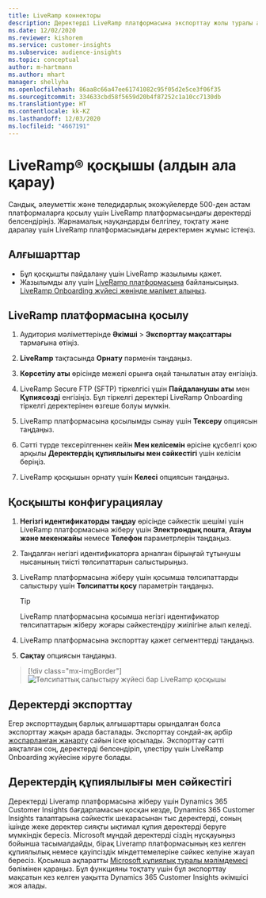 ```yaml
---
title: LiveRamp коннекторы
description: Деректерді LiveRamp платформасына экспорттау жолы туралы ақпарат.
ms.date: 12/02/2020
ms.reviewer: kishorem
ms.service: customer-insights
ms.subservice: audience-insights
ms.topic: conceptual
author: m-hartmann
ms.author: mhart
manager: shellyha
ms.openlocfilehash: 86aa8c66a47ee61741082c95f05d2e5ce3f06f35
ms.sourcegitcommit: 334633cbd58f5659d20b4f87252c1a10cc7130db
ms.translationtype: HT
ms.contentlocale: kk-KZ
ms.lasthandoff: 12/03/2020
ms.locfileid: "4667191"
---
```

# <a name="liverampreg-connector-preview"></a>LiveRamp&reg; қосқышы (алдын ала қарау)

Сандық, әлеуметтік және теледидарлық экожүйелерде 500-ден астам платформаларға қосылу үшін LiveRamp платформасындағы деректерді белсендіріңіз. Жарнамалық науқандарды белгілеу, тоқтату және даралау үшін LiveRamp платформасындағы деректермен жұмыс істеңіз.

## <a name="prerequisites"></a>Алғышарттар

- Бұл қосқышты пайдалану үшін LiveRamp жазылымы қажет.
- Жазылымды алу үшін [LiveRamp платформасына](https://liveramp.com/contact/) байланысыңыз. [LiveRamp Onboarding жүйесі жөнінде мәлімет алыңыз](https://liveramp.com/our-platform/data-onboarding/).

## <a name="connect-to-liveramp"></a>LiveRamp платформасына қосылу

1. Аудитория мәліметтерінде **Әкімші** > **Экспорттау мақсаттары** тармағына өтіңіз.

1. **LiveRamp** тақтасында **Орнату** пәрменін таңдаңыз.

1. **Көрсетілу аты** өрісінде межелі орынға оңай танылатын атау енгізіңіз.

1. LiveRamp Secure FTP (SFTP) тіркелгісі үшін **Пайдаланушы аты** мен **Құпиясөзді** енгізіңіз.
Бұл тіркелгі деректері LiveRamp Onboarding тіркелгі деректерінен өзгеше болуы мүмкін.

1. LiveRamp платформасына қосылымды сынау үшін **Тексеру** опциясын таңдаңыз.

1. Сәтті түрде тексерілгеннен кейін **Мен келісемін** өрісіне құсбелгі қою арқылы **Деректердің құпиялылығы мен сәйкестігі** үшін келісім беріңіз.

1. LiveRamp қосқышын орнату үшін **Келесі** опциясын таңдаңыз.

## <a name="configure-the-connector"></a>Қосқышты конфигурациялау

1. **Негізгі идентификаторды таңдау** өрісінде сәйкестік шешімі үшін LiveRamp платформасына жіберу үшін **Электрондық пошта**, **Атауы және мекенжайы** немесе **Телефон** параметрлерін таңдаңыз.

1. Таңдалған негізгі идентификаторға арналған бірыңғай тұтынушы нысанының тиісті төлсипаттарын салыстырыңыз.

1. LiveRamp платформасына жіберу үшін қосымша төлсипаттарды салыстыру үшін **Төлсипатты қосу** параметрін таңдаңыз.

   > [!TIP]
   > LiveRamp платформасына қосымша негізгі идентификатор төлсипаттарын жіберу жоғары сәйкестендіру жиілігіне алып келеді.

1. LiveRamp платформасына экспорттау қажет сегменттерді таңдаңыз.

1. **Сақтау** опциясын таңдаңыз.

> [!div class="mx-imgBorder"]
> ![Төлсипаттық салыстыру жүйесі бар LiveRamp қосқышы](media/export-liveramp-segments.png "Төлсипаттық салыстыру жүйесі бар LiveRamp қосқышы")

## <a name="export-the-data"></a>Деректерді экспорттау

Егер экспорттаудың барлық алғышарттары орындалған болса экспорттау жақын арада басталады. Экспорттау сондай-ақ әрбір [жоспарланған жаңарту](system.md#schedule-tab) сайын іске қосылады.
Экспорттау сәтті аяқталған соң, деректерді белсендіріп, үлестіру үшін LiveRamp Onboarding жүйесіне кіруге болады.

## <a name="data-privacy-and-compliance"></a>Деректердің құпиялылығы мен сәйкестігі

Деректерді Liveramp платформасына жіберу үшін Dynamics 365 Customer Insights бағдарламасын қосқан кезде, Dynamics 365 Customer Insights талаптарына сәйкестік шекарасынан тыс деректерді, соның ішінде жеке деректер сияқты ықтимал құпия деректерді беруге мүмкіндік бересіз. Microsoft мұндай деректерді сіздің нұсқауыңыз бойынша тасымалдайды, бірақ Liveramp платформасының кез келген құпиялылық немесе қауіпсіздік міндеттемелеріне сәйкес келуіне жауап бересіз. Қосымша ақпаратты [Microsoft құпиялық туралы мәлімдемесі](https://go.microsoft.com/fwlink/?linkid=396732) бөлімінен қараңыз.
Бұл функцияны тоқтату үшін бұл экспорттау мақсатын кез келген уақытта Dynamics 365 Customer Insights әкімшісі жоя алады.